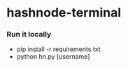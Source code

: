 # hashnode-terminal

### Run it locally
- pip install -r requirements.txt
- python hn.py [username]

